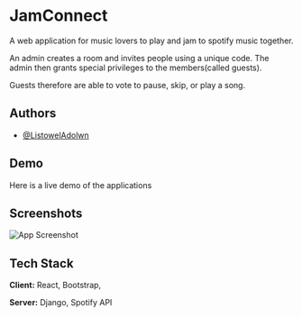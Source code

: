 
# JamConnect

A web application for music lovers to play and jam to spotify music together.

An admin creates a room and invites people using a unique code. The admin then grants special privileges to the members(called guests).

Guests therefore are able to vote to pause, skip, or play a song.


## Authors

- [@ListowelAdolwn](https://www.github.com/ListowelAdolwin)


## Demo

Here is a live demo of the applications

## Screenshots

![App Screenshot](https://via.placeholder.com/468x300?text=App+Screenshot+Here)


## Tech Stack

**Client:** React, Bootstrap,

**Server:** Django, Spotify API

